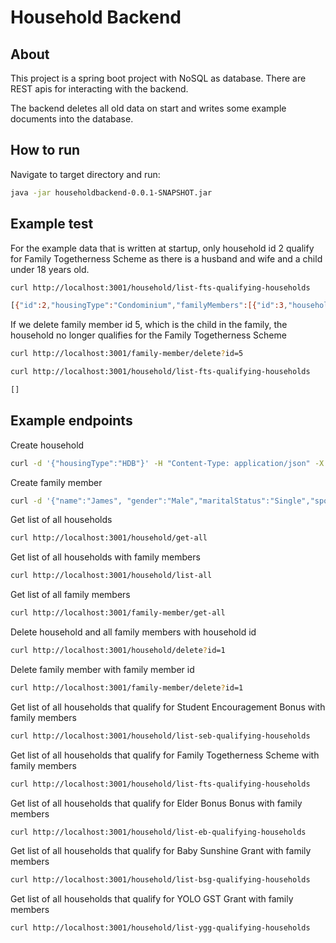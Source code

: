 # Household Backend

## About

This project is a spring boot project with NoSQL as database.
There are REST apis for interacting with the backend.

The backend deletes all old data on start and writes some example documents into the database.

## How to run

Navigate to target directory and run:

```sh
java -jar householdbackend-0.0.1-SNAPSHOT.jar
```

## Example test

For the example data that is written at startup, only household id 2 qualify for Family Togetherness Scheme
as there is a husband and wife and a child under 18 years old.
```sh
curl http://localhost:3001/household/list-fts-qualifying-households

[{"id":2,"housingType":"Condominium","familyMembers":[{"id":3,"householdId":2,"name":"Adam","gender":"Male","maritalStatus":"Married","spouseName":"Mary","occupationType":"Employed","annualIncome":30000,"dateOfBirth":631123200},{"id":4,"householdId":2,"name":"Mary","gender":"Female","maritalStatus":"Married","spouseName":"Adam","occupationType":"Employed","annualIncome":30000,"dateOfBirth":631123200},{"id":5,"householdId":2,"name":"Jane","gender":"Female","maritalStatus":"Single","spouseName":"Jane","occupationType":"Unemployed","annualIncome":0,"dateOfBirth":1577808000}]}]
```

If we delete family member id 5, which is the child in the family, the household no longer qualifies for the Family Togetherness Scheme
```sh
curl http://localhost:3001/family-member/delete?id=5

curl http://localhost:3001/household/list-fts-qualifying-households

[]
```

## Example endpoints

Create household
```sh
curl -d '{"housingType":"HDB"}' -H "Content-Type: application/json" -X POST http://localhost:3001/household/create
```

Create family member
```sh
curl -d '{"name":"James", "gender":"Male","maritalStatus":"Single","spouseName":"None","occupationType":"Student","annualIncome":10000,"dateOfBirth":631123200}' -H "Content-Type: application/json" -X POST http://localhost:3001/family-member/create
```

Get list of all households
```sh
curl http://localhost:3001/household/get-all
```

Get list of all households with family members
```sh
curl http://localhost:3001/household/list-all
```

Get list of all family members
```sh
curl http://localhost:3001/family-member/get-all
```

Delete household and all family members with household id
```sh
curl http://localhost:3001/household/delete?id=1
```

Delete family member with family member id
```sh
curl http://localhost:3001/family-member/delete?id=1
```

Get list of all households that qualify for Student Encouragement Bonus with family members
```sh
curl http://localhost:3001/household/list-seb-qualifying-households
```

Get list of all households that qualify for Family Togetherness Scheme with family members
```sh
curl http://localhost:3001/household/list-fts-qualifying-households
```

Get list of all households that qualify for Elder Bonus Bonus with family members
```sh
curl http://localhost:3001/household/list-eb-qualifying-households
```

Get list of all households that qualify for Baby Sunshine Grant with family members
```sh
curl http://localhost:3001/household/list-bsg-qualifying-households
```

Get list of all households that qualify for YOLO GST Grant with family members
```sh
curl http://localhost:3001/household/list-ygg-qualifying-households
```